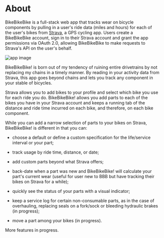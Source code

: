 # About

BikeBikeBike is a full-stack web app that tracks wear on bicycle components by pulling in a user's ride data (miles and hours) for 
each of the user's bikes from [Strava](http://strava.com), a GPS cycling app. Users create a BikeBikeBike account, sign in to their Strava account
and grant the app permissions via OAuth 2.0, allowing BikeBikeBike to make requests to Strava's API on the user's behalf.

![app image](/img/bike-component-tracker.png)

BikeBikeBike! is born out of my tendency of ruining entire drivetrains by not replacing my chains 
in a timely manner. By reading in your activity data from Strava, this app goes beyond chains and lets you track any component in your stable of bicycles.

Strava allows you to add bikes to your profile and select which bike you use for each ride you do. BikeBikeBike! allows you add parts to each of the bikes you have in your Strava account and keeps a running tab of the distance and ride time incurred on each bike, and therefore, on each bike component.

While you can add a narrow selection of parts to your bikes on Strava, BikeBikeBike! 
is different in that you can:

* choose a default or define a custom specification for the life/service interval or your part;

* track usage by ride time, distance, or date;

* add custom parts beyond what Strava offers;

* back-date when a part was new and BikeBikeBike! will calculate your part's current wear (useful for user new to BBB but have tracking their bikes on Strava for a while); 

* quickly see the status of your parts with a visual indicator;

* keep a service log for certain non-consumable parts, as in the case of overhauling, replacing seals on a fork/sock or bleeding hydraulic brakes (in progress);

* move a part among your bikes (in progress).

More features in progress.